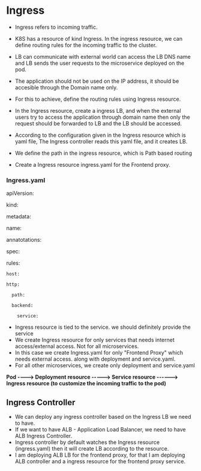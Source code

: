 # Ingress
- Ingress refers to incoming traffic. 
- K8S has a resource of kind Ingress. In the ingress resource, we can define routing rules for the incoming traffic to the cluster.
- LB can communicate with external world can access the LB DNS name and LB sends the user requests to the microservice deployed on the pod. 

- The application should not be used on the IP address, it should be accesible through the Domain name only. 
- For this to achieve, define the routing rules using Ingress resource.
- In the Ingress resource, create a ingress LB, and when the external users try to access the application through domain name then only the request should be forwarded to LB and the LB should be accessed.
- According to the configuration given in the Ingress resource which is yaml file, The Ingress controller reads this yaml file, and it creates LB.
- We define the path in the ingress resource, which is Path based routing
- Create a Ingress resource ingress.yaml for the Frontend proxy. 

### Ingress.yaml

apiVersion:

kind:

metadata:

  name: 
  
  annatotations:
  
spec: 

  rules:
  
    host:
    
    http:
    
      path:
      
      backend:
      
        service: 


- Ingress resource is tied to the service. we should definitely provide the service
- We create Ingress resource for only services that needs internet access/external access. Not for all microservices.
- In this case we create Ingress.yaml for only "Frontend Proxy" which needs external access.  along with deployment and service.yaml. 
- For all other microservices, we create only deployment and service.yaml


**Pod ----> Deployment resource -----> Service resource ------> Ingress resource (to customize the incoming traffic to the pod)**

## Ingress Controller
- We can deploy any ingress controller based on the Ingress LB we need to have.
- If we want to have ALB - Application Load Balancer, we need to have ALB Ingress Controller.
- Ingress controller by default watches the Ingress resource (ingress.yaml) then it will create LB according to the resource.
- I am deploying ALB LB for the frontend proxy, for that I am deploying ALB controller and a ingress resource for the frontend proxy service. 
 




